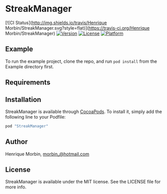 # StreakManager

[![CI Status](http://img.shields.io/travis/Henrique Morbin/StreakManager.svg?style=flat)](https://travis-ci.org/Henrique Morbin/StreakManager)
[![Version](https://img.shields.io/cocoapods/v/StreakManager.svg?style=flat)](http://cocoapods.org/pods/StreakManager)
[![License](https://img.shields.io/cocoapods/l/StreakManager.svg?style=flat)](http://cocoapods.org/pods/StreakManager)
[![Platform](https://img.shields.io/cocoapods/p/StreakManager.svg?style=flat)](http://cocoapods.org/pods/StreakManager)

## Example

To run the example project, clone the repo, and run `pod install` from the Example directory first.

## Requirements

## Installation

StreakManager is available through [CocoaPods](http://cocoapods.org). To install
it, simply add the following line to your Podfile:

```ruby
pod "StreakManager"
```

## Author

Henrique Morbin, morbin_@hotmail.com

## License

StreakManager is available under the MIT license. See the LICENSE file for more info.
